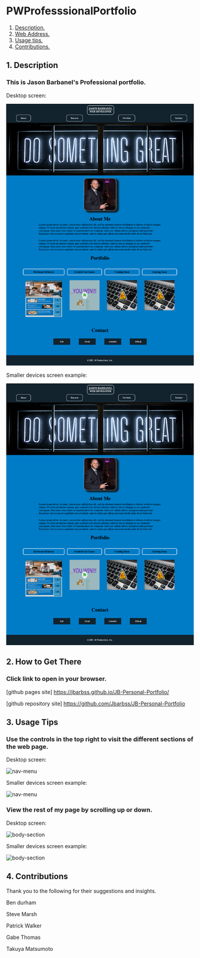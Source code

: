 # PWProfesssionalPortfolio

1. [ Description. ](#desc)
2. [ Web Address. ](#web-address)
3. [ Usage tips. ](#usage)
4. [ Contributions. ](#contributions)


<a name="desc"></a>
## 1. Description


### This is Jason Barbanel's Professional portfolio.


Desktop screen:

![Top-Page-Area](assets/images/full_Design_Portfolio.png "Top-Page-Area")

Smaller devices screen example:

![Top-Page-Area](assets/images/full_Design_Portfolio.png "Top-Page-Area")

<a name="web-address"></a>
## 2. How to Get There

### Click link to open in your browser.


[github pages site] https://jbarbss.github.io/JB-Personal-Portfolio/

[github repository site] https://github.com/Jbarbss/JB-Personal-Portfolio
<a name="usage"></a>
## 3. Usage Tips


### Use the controls in the top right to visit the different sections of the web page.

Desktop screen:

![nav-menu](./Assets/Images/Nav-Menu.png?raw=true "Navigational Menu")

Smaller devices screen example:

![nav-menu](./Assets/Images/Nav-Menu.png?raw=true "Navigational Menu")



### View the rest of my page by scrolling up or down.

Desktop screen:

![body-section](./Assets/Images/FullScreenWebPage.png?raw=true "Body Section")

Smaller devices screen example:

![body-section](./Assets/Images/##################.JPG?raw=true "Body Section")


<a name="contributions"></a>
## 4. Contributions
Thank you to the following for their suggestions and insights.

Ben durham

Steve Marsh

Patrick Walker

Gabe Thomas

Takuya Matsumoto
